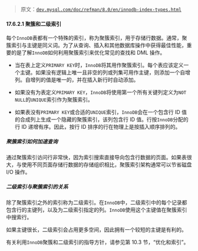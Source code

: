 > 原文：[`dev.mysql.com/doc/refman/8.0/en/innodb-index-types.html`](https://dev.mysql.com/doc/refman/8.0/en/innodb-index-types.html)

#### 17.6.2.1 聚簇和二级索引

每个`InnoDB`表都有一个特殊的索引，称为聚簇索引，用于存储行数据。通常，聚簇索引与主键是同义词。为了从查询、插入和其他数据库操作中获得最佳性能，重要的是了解`InnoDB`如何利用聚簇索引来优化常见的查找和 DML 操作。

+   当在表上定义`PRIMARY KEY`时，`InnoDB`将其用作聚簇索引。每个表应该定义一个主键。如果没有逻辑上唯一且非空的列或列集可用作主键，则添加一个自增列。自增列的值是唯一的，并在插入新行时自动添加。

+   如果没有为表定义`PRIMARY KEY`，`InnoDB`将使用第一个所有关键列定义为`NOT NULL`的`UNIQUE`索引作为聚簇索引。

+   如果表没有`PRIMARY KEY`或合适的`UNIQUE`索引，`InnoDB`会在一个包含行 ID 值的合成列上生成一个隐藏的聚簇索引，该列包含行 ID 值。行按`InnoDB`分配的行 ID 递增有序。因此，按行 ID 排序的行在物理上是按插入顺序排列的。

##### 聚簇索引如何加速查询

通过聚簇索引访问行非常快，因为索引搜索直接导向包含行数据的页面。如果表很大，与使用不同页面存储行数据的存储组织相比，聚簇索引架构通常可以节省磁盘 I/O 操作。

##### 二级索引与聚簇索引的关系

除了聚簇索引之外的索引称为二级索引。在`InnoDB`中，二级索引中的每个记录都包含行的主键列，以及为二级索引指定的列。`InnoDB`使用这个主键值在聚簇索引中搜索行。

如果主键很长，二级索引会占用更多空间，因此拥有一个较短的主键是有利的。

有关利用`InnoDB`聚簇和二级索引的指导方针，请参见第 10.3 节，“优化和索引”。
